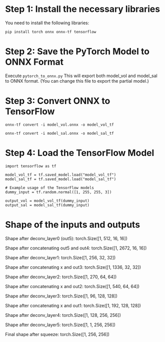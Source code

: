 # Step 1: Install the necessary libraries
You need to install the following libraries:

```pip install torch onnx onnx-tf tensorflow```

# Step 2: Save the PyTorch Model to ONNX Format

Execute ```pytorch_to_onnx.py```
This will export both model_vol and model_sal to ONNX format. (You can change this file to export the partial model.)

# Step 3: Convert ONNX to TensorFlow

```onnx-tf convert -i model_vol.onnx -o model_vol_tf```

```onnx-tf convert -i model_sal.onnx -o model_sal_tf```

# Step 4: Load the TensorFlow Model
```
import tensorflow as tf

model_vol_tf = tf.saved_model.load("model_vol_tf")
model_sal_tf = tf.saved_model.load("model_sal_tf")

# Example usage of the TensorFlow models
dummy_input = tf.random.normal([1, 255, 255, 3]) 

output_vol = model_vol_tf(dummy_input)
output_sal = model_sal_tf(dummy_input)
```


# Shape of the inputs and outputs

Shape after deconv_layer0 (out5): torch.Size([1, 512, 16, 16])

Shape after concatenating out5 and out4: torch.Size([1, 2672, 16, 16])

Shape after deconv_layer1: torch.Size([1, 256, 32, 32])

Shape after concatenating x and out3: torch.Size([1, 1336, 32, 32])

Shape after deconv_layer2: torch.Size([1, 270, 64, 64])

Shape after concatenating x and out2: torch.Size([1, 540, 64, 64])

Shape after deconv_layer3: torch.Size([1, 96, 128, 128])

Shape after concatenating x and out1: torch.Size([1, 192, 128, 128])

Shape after deconv_layer4: torch.Size([1, 128, 256, 256])

Shape after deconv_layer5: torch.Size([1, 1, 256, 256])

Final shape after squeeze: torch.Size([1, 256, 256])
